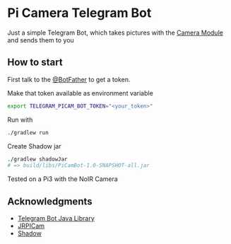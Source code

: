 # Pi Camera Telegram Bot

Just a simple Telegram Bot, which takes pictures with the [Camera Module](https://www.raspberrypi.org/products/camera-module-v2/) and sends them to you

## How to start

First talk to the [@BotFather](https://telegram.me/BotFather) to get a token.

Make that token available as environment variable

```bash
export TELEGRAM_PICAM_BOT_TOKEN="<your_token>"
```

Run with

```bash
./gradlew run
```

Create Shadow jar

```bash
./gradlew shadowJar
# => build/libs/PiCamBot-1.0-SNAPSHOT-all.jar
```

Tested on a Pi3 with the NoIR Camera

## Acknowledgments

* [Telegram Bot Java Library](https://github.com/rubenlagus/TelegramBots)
* [JRPICam](https://github.com/Hopding/JRPiCam)
* [Shadow](https://github.com/johnrengelman/shadow)